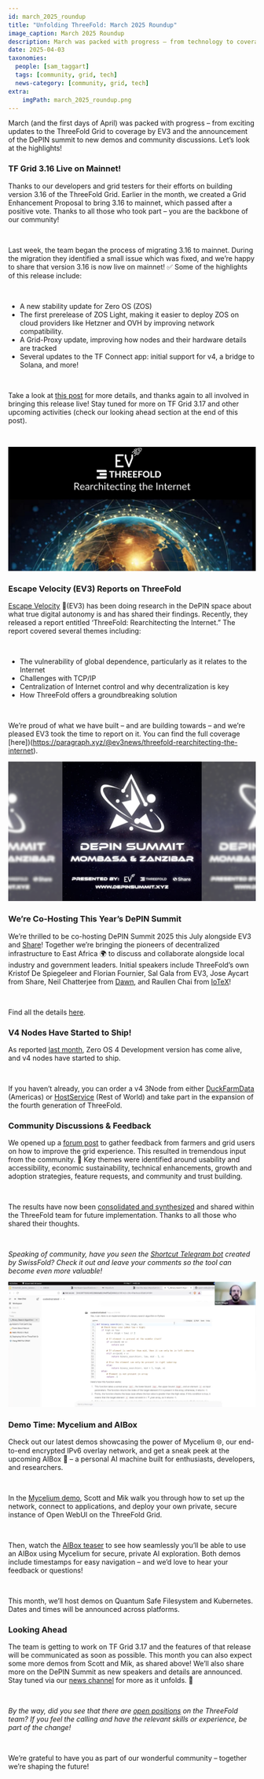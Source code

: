 ```yaml
---
id: march_2025_roundup
title: "Unfolding ThreeFold: March 2025 Roundup"
image_caption: March 2025 Roundup
description: March was packed with progress – from technology to coverage to collaboration! Dive in to learn more.
date: 2025-04-03
taxonomies:
  people: [sam_taggart]
  tags: [community, grid, tech]
  news-category: [community, grid, tech]
extra:
    imgPath: march_2025_roundup.png
---
```


March (and the first days of April) was packed with progress – from exciting updates to the ThreeFold Grid to coverage by EV3 and the announcement of the DePIN summit to new demos and community discussions. Let’s look at the highlights!

### **TF Grid 3.16 Live on Mainnet!**

Thanks to our developers and grid testers for their efforts on building version 3.16 of the ThreeFold Grid. Earlier in the month, we created a Grid Enhancement Proposal to bring 3.16 to mainnet, which passed after a positive vote. Thanks to all those who took part – you are the backbone of our community!

<br/>

Last week, the team began the process of migrating 3.16 to mainnet. During the migration they identified a small issue which was fixed, and we’re happy to share that version 3.16 is now live on mainnet! ✅ Some of the highlights of this release include:

<br/>

- A new stability update for Zero OS (ZOS)
- The first prerelease of ZOS Light, making it easier to deploy ZOS on cloud providers like Hetzner and OVH by improving network compatibility.
- A Grid-Proxy update, improving how nodes and their hardware details are tracked
- Several updates to the TF Connect app: initial support for v4, a bridge to Solana, and more!

<br/>

Take a look at [this post](https://forum.threefold.io/t/gep-tf-grid-mainnet-release-3-16/4526) for more details, and thanks again to all involved in bringing this release live! Stay tuned for more on TF Grid 3.17 and other upcoming activities (check our looking ahead section at the end of this post).

<br/>

![Image](img/ev3report.jpeg#mx-auto)

### **Escape Velocity (EV3) Reports on ThreeFold**

[Escape Velocity](https://ev3.xyz/) 🚀(EV3) has been doing research in the DePIN space about what true digital autonomy is and has shared their findings. Recently, they released a report entitled ‘ThreeFold: Rearchitecting the Internet.” The report covered several themes including:

<br/>

- The vulnerability of global dependence, particularly as it relates to the Internet
- Challenges with TCP/IP
- Centralization of Internet control and why decentralization is key
- How ThreeFold offers a groundbreaking solution

<br/>

We’re proud of what we have built – and are building towards – and we’re pleased EV3 took the time to report on it. You can find the full coverage [here])(https://paragraph.xyz/@ev3news/threefold-rearchitecting-the-internet).

![Image](img/depinsummit.png#mx-auto)

### **We’re Co-Hosting This Year’s DePIN Summit**

We’re thrilled to be co-hosting DePIN Summit 2025 this July alongside EV3 and [Share](https://www.share.inc/)! Together we’re bringing the pioneers of decentralized infrastructure to East Africa 🌍 to discuss and collaborate alongside local industry and government leaders. Initial speakers include ThreeFold’s own Kristof De Spiegeleer and Florian Fournier, Sal Gala from EV3, Jose Aycart from Share, Neil Chatterjee from [Dawn](https://www.dawninternet.com/), and Raullen Chai from [IoTeX](https://iotex.io/)!

<br/>

Find all the details [here](http://www.depinsummit.xyz/).

### **V4 Nodes Have Started to Ship!**

As reported [last month](https://forum.threefold.io/t/unfolding-threefold-february-2025-roundup-03-03-update/4514), Zero OS 4 Development version has come alive, and v4 nodes have started to ship.

<br/>

If you haven’t already, you can order a v4 3Node from either [DuckFarmData](https://duckfarmdata.com/) (Americas) or [HostService](https://hostservice.nl/en/) (Rest of World) and take part in the expansion of the fourth generation of ThreeFold.

### **Community Discussions & Feedback**

We opened up a [forum post](https://bit.ly/3DJNDFb) to gather feedback from farmers and grid users on how to improve the grid experience. This resulted in tremendous input from the community. 🤝 Key themes were identified around usability and accessibility, economic sustainability, technical enhancements, growth and adoption strategies, feature requests, and community and trust building.

<br/>

The results have now been [consolidated and synthesized](https://forum.threefold.io/t/seeking-your-feedback-to-improve-the-threefold-grid/4523/9) and shared within the ThreeFold team for future implementation. Thanks to all those who shared their thoughts.

<br/>

*Speaking of community, have you seen the [Shortcut Telegram bot](https://forum.threefold.io/t/community-created-shortcut-telegram-bot-is-live-feedback/4537/2) created by SwissFold? Check it out and leave your comments so the tool can become even more valuable!*

![Image](img/demotime.png#mx-auto)

### **Demo Time: Mycelium and AIBox**

Check out our latest demos showcasing the power of Mycelium 🌐, our end-to-end encrypted IPv6 overlay network, and get a sneak peek at the upcoming AIBox 🧠 – a personal AI machine built for enthusiasts, developers, and researchers.

<br/>

In the [Mycelium demo](https://www.youtube.com/watch?v=4oq15lxvkts), Scott and Mik walk you through how to set up the network, connect to applications, and deploy your own private, secure instance of Open WebUI on the ThreeFold Grid.

<br/>

Then, watch the [AIBox teaser](https://youtu.be/5JW5z_gi2qM?si=7cj9y-Ho7ESu3Z3X) to see how seamlessly you’ll be able to use an AIBox using Mycelium for secure, private AI exploration. Both demos include timestamps for easy navigation – and we’d love to hear your feedback or questions!

<br/>

This month, we’ll host demos on Quantum Safe Filesystem and Kubernetes. Dates and times will be announced across platforms.

### **Looking Ahead**

The team is getting to work on TF Grid 3.17 and the features of that release will be communicated as soon as possible. This month you can also expect some more demos from Scott and Mik, as shared above! We’ll also share more on the DePIN Summit as new speakers and details are announced. Stay tuned via our [news channel](https://t.me/threefoldnews) for more as it unfolds. 🔮

<br/>

*By the way, did you see that there are [open positions](https://forum.threefold.io/t/threefold-team-open-positions-be-part-of-the-change/4528) on the ThreeFold team? If you feel the calling and have the relevant skills or experience, be part of the change!*

<br/>

We’re grateful to have you as part of our wonderful community – together we’re shaping the future! 